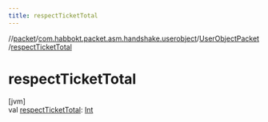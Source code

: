 ```yaml
---
title: respectTicketTotal
---
```

//[packet](../../../index.html)/[com.habbokt.packet.asm.handshake.userobject](../index.html)/[UserObjectPacket](index.html)/[respectTicketTotal](respect-ticket-total.html)



# respectTicketTotal



[jvm]\
val [respectTicketTotal](respect-ticket-total.html): [Int](https://kotlinlang.org/api/latest/jvm/stdlib/kotlin/-int/index.html)




